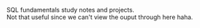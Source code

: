 SQL fundamentals study notes and projects.  
Not that useful since we can't view the ouput through here haha.

